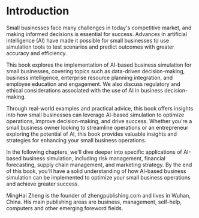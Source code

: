 # Introduction

Small businesses face many challenges in today's competitive market, and making informed decisions is essential for success. Advances in artificial intelligence (AI) have made it possible for small businesses to use simulation tools to test scenarios and predict outcomes with greater accuracy and efficiency.

This book explores the implementation of AI-based business simulation for small businesses, covering topics such as data-driven decision-making, business intelligence, enterprise resource planning integration, and employee education and engagement. We also discuss regulatory and ethical considerations associated with the use of AI in business decision-making.

Through real-world examples and practical advice, this book offers insights into how small businesses can leverage AI-based simulation to optimize operations, improve decision-making, and drive success. Whether you're a small business owner looking to streamline operations or an entrepreneur exploring the potential of AI, this book provides valuable insights and strategies for enhancing your small business operations.

In the following chapters, we'll dive deeper into specific applications of AI-based business simulation, including risk management, financial forecasting, supply chain management, and marketing strategy. By the end of this book, you'll have a solid understanding of how AI-based business simulation can be implemented to optimize your small business operations and achieve greater success.

MingHai Zheng is the founder of zhengpublishing.com and lives in Wuhan, China. His main publishing areas are business, management, self-help, computers and other emerging foreword fields.
